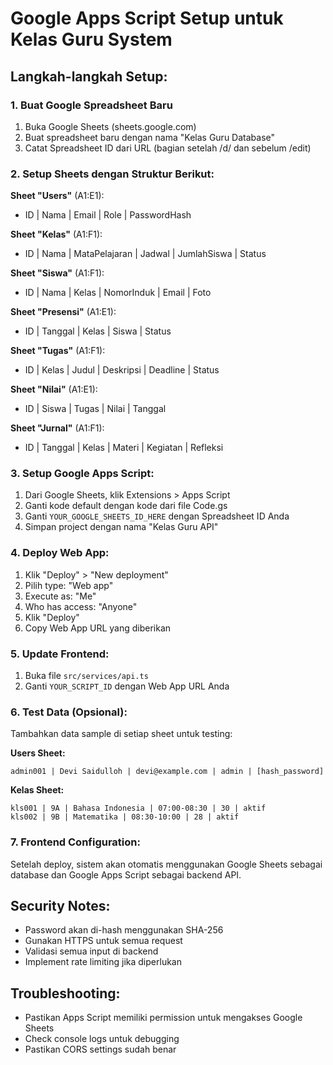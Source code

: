 
# Google Apps Script Setup untuk Kelas Guru System

## Langkah-langkah Setup:

### 1. Buat Google Spreadsheet Baru
1. Buka Google Sheets (sheets.google.com)
2. Buat spreadsheet baru dengan nama "Kelas Guru Database"
3. Catat Spreadsheet ID dari URL (bagian setelah /d/ dan sebelum /edit)

### 2. Setup Sheets dengan Struktur Berikut:

**Sheet "Users"** (A1:E1):
- ID | Nama | Email | Role | PasswordHash

**Sheet "Kelas"** (A1:F1):
- ID | Nama | MataPelajaran | Jadwal | JumlahSiswa | Status

**Sheet "Siswa"** (A1:F1):
- ID | Nama | Kelas | NomorInduk | Email | Foto

**Sheet "Presensi"** (A1:E1):
- ID | Tanggal | Kelas | Siswa | Status

**Sheet "Tugas"** (A1:F1):
- ID | Kelas | Judul | Deskripsi | Deadline | Status

**Sheet "Nilai"** (A1:E1):
- ID | Siswa | Tugas | Nilai | Tanggal

**Sheet "Jurnal"** (A1:F1):
- ID | Tanggal | Kelas | Materi | Kegiatan | Refleksi

### 3. Setup Google Apps Script:
1. Dari Google Sheets, klik Extensions > Apps Script
2. Ganti kode default dengan kode dari file Code.gs
3. Ganti `YOUR_GOOGLE_SHEETS_ID_HERE` dengan Spreadsheet ID Anda
4. Simpan project dengan nama "Kelas Guru API"

### 4. Deploy Web App:
1. Klik "Deploy" > "New deployment"
2. Pilih type: "Web app"
3. Execute as: "Me"
4. Who has access: "Anyone"
5. Klik "Deploy"
6. Copy Web App URL yang diberikan

### 5. Update Frontend:
1. Buka file `src/services/api.ts`
2. Ganti `YOUR_SCRIPT_ID` dengan Web App URL Anda

### 6. Test Data (Opsional):
Tambahkan data sample di setiap sheet untuk testing:

**Users Sheet:**
```
admin001 | Devi Saidulloh | devi@example.com | admin | [hash_password]
```

**Kelas Sheet:**
```
kls001 | 9A | Bahasa Indonesia | 07:00-08:30 | 30 | aktif
kls002 | 9B | Matematika | 08:30-10:00 | 28 | aktif
```

### 7. Frontend Configuration:
Setelah deploy, sistem akan otomatis menggunakan Google Sheets sebagai database dan Google Apps Script sebagai backend API.

## Security Notes:
- Password akan di-hash menggunakan SHA-256
- Gunakan HTTPS untuk semua request
- Validasi semua input di backend
- Implement rate limiting jika diperlukan

## Troubleshooting:
- Pastikan Apps Script memiliki permission untuk mengakses Google Sheets
- Check console logs untuk debugging
- Pastikan CORS settings sudah benar
